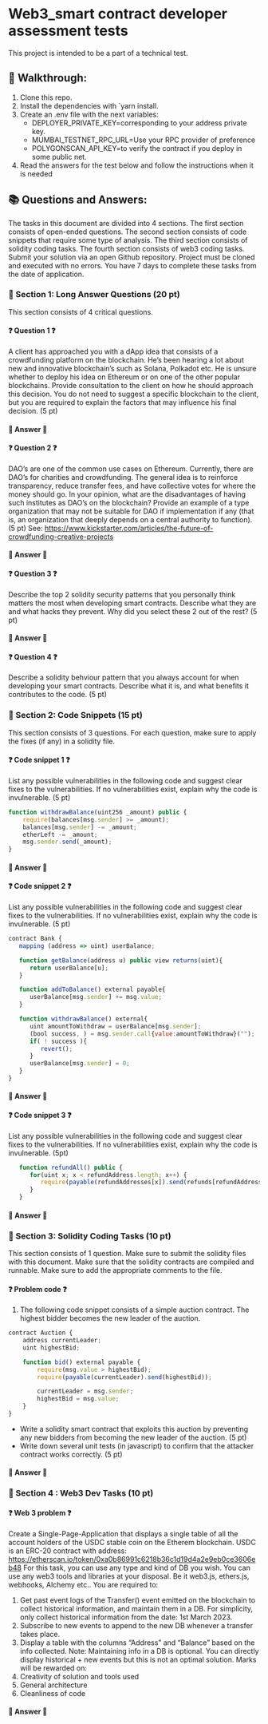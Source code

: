 # Web3_smart contract developer assessment tests
This project is intended to be a part of a technical test. <br/>

## :rocket: Walkthrough: 

1. Clone this repo.
3. Install the dependencies with  `yarn install.
4. Create an .env file with the next variables: 
    + DEPLOYER_PRIVATE_KEY=corresponding to your address private key.
    + MUMBAI_TESTNET_RPC_URL=Use your RPC provider of preference
    + POLYGONSCAN_API_KEY=to verify the contract if you deploy in some public net.
5. Read the answers for the test below and follow the instructions when it is needed

## :books: Questions and Answers: 

The tasks in this document are divided into 4 sections. The first section consists of open-ended
questions. The second section consists of code snippets that require some type of analysis. The
third section consists of solidity coding tasks. The fourth section consists of web3 coding tasks.
Submit your solution via an open Github repository. Project must be cloned and executed with
no errors. You have 7 days to complete these tasks from the date of application.

### :open_book: Section 1: Long Answer Questions (20 pt)

This section consists of 4 critical questions.

#### :question: Question 1 :question:

A client has approached you with a dApp idea that consists of a crowdfunding platform
on the blockchain. He’s been hearing a lot about new and innovative blockchain’s such
as Solana, Polkadot etc. He is unsure whether to deploy his idea on Ethereum or on one
of the other popular blockchains. Provide consultation to the client on how he should
approach this decision. You do not need to suggest a specific blockchain to the client,
but you are required to explain the factors that may influence his final decision. (5 pt)

#### :dart: Answer :dart:

#### :question: Question 2 :question:

DAO’s are one of the common use cases on Ethereum. Currently, there are DAO’s for
charities and crowdfunding. The general idea is to reinforce transparency, reduce
transfer fees, and have collective votes for where the money should go. In your opinion,
what are the disadvantages of having such institutes as DAO’s on the blockchain?
Provide an example of a type organization that may not be suitable for DAO if
implementation if any (that is, an organization that deeply depends on a central authority
to function). (5 pt)
See: https://www.kickstarter.com/articles/the-future-of-crowdfunding-creative-projects

#### :dart: Answer :dart:

#### :question: Question 3 :question:

Describe the top 2 solidity security patterns that you personally think matters the most
when developing smart contracts. Describe what they are and what hacks they prevent.
Why did you select these 2 out of the rest? (5 pt)

#### :dart: Answer :dart:

#### :question: Question 4 :question:

Describe a solidity behviour pattern that you always account for when developing your
smart contracts. Describe what it is, and what benefits it contributes to the code. (5 pt)

### :open_book: Section 2: Code Snippets (15 pt)

This section consists of 3 questions. For each question, make sure to apply the fixes (if any)
in a solidity file.

#### :question: Code snippet 1 :question:

List any possible vulnerabilities in the following code and suggest clear fixes to the vulnerabilities. If no vulnerabilities exist, explain why the code is invulnerable. (5 pt)

```javascript
function withdrawBalance(uint256 _amount) public {
    require(balances[msg.sender] >= _amount);
    balances[msg.sender] -= _amount;
    etherLeft -= _amount;
    msg.sender.send(_amount);
}
```

#### :dart: Answer :dart:

#### :question: Code snippet 2 :question:

List any possible vulnerabilities in the following code and suggest clear fixes to the vulnerabilities.
If no vulnerabilities exist, explain why the code is invulnerable. (5 pt)

```javascript
contract Bank {
   mapping (address => uint) userBalance;

   function getBalance(address u) public view returns(uint){
      return userBalance[u];
   }

   function addToBalance() external payable{
      userBalance[msg.sender] += msg.value;
   }

   function withdrawBalance() external{
      uint amountToWithdraw = userBalance[msg.sender];
      (bool success, ) = msg.sender.call{value:amountToWithdraw}("");
      if( ! success ){
         revert();
      }
      userBalance[msg.sender] = 0;
   }
}
```
#### :dart: Answer :dart:

#### :question: Code snippet 3 :question:

List any possible vulnerabilities in the following code and suggest clear fixes to the vulnerabilities.
If no vulnerabilities exist, explain why the code is invulnerable. (5pt)

```javascript
   function refundAll() public {
      for(uint x; x < refundAddress.length; x++) {
         require(payable(refundAddresses[x]).send(refunds[refundAddresses[x]]));
      }
   }
```
#### :dart: Answer :dart:

### :open_book: Section 3: Solidity Coding Tasks (10 pt)

This section consists of 1 question. Make sure to submit the solidity files with this document.
Make sure that the solidity contracts are compiled and runnable. Make sure to add the
appropriate comments to the file.

#### :question: Problem code :question:

1. The following code snippet consists of a simple auction contract. The highest bidder
   becomes the new leader of the auction.

```javascript
contract Auction {
    address currentLeader;
    uint highestBid;

    function bid() external payable {
        require(msg.value > highestBid);
        require(payable(currentLeader).send(highestBid));

        currentLeader = msg.sender;
        highestBid = msg.value;
    }
}
```

-   Write a solidity smart contract that exploits this auction by preventing any new
    bidders from becoming the new leader of the auction. (5 pt)
-   Write down several unit tests (in javascript) to confirm that the attacker contract
    works correctly. (5 pt)

#### :dart: Answer :dart:

### :open_book: Section 4 : Web3 Dev Tasks (10 pt)

#### :question: Web 3 problem :question:

Create a Single-Page-Application that displays a single table of all the account holders of the
USDC stable coin on the Etherem blockchain. USDC is an ERC-20 contract with address:
https://etherscan.io/token/0xa0b86991c6218b36c1d19d4a2e9eb0ce3606eb48
For this task, you can use any type and kind of DB you wish. You can use any web3 tools and
libraries at your disposal. Be it web3.js, ethers.js, webhooks, Alchemy etc..
You are required to:

1. Get past event logs of the Transfer() event emitted on the blockchain to collect historical
   information, and maintain them in a DB. For simplicity, only collect historical
   information from the date: 1st March 2023.
2. Subscribe to new events to append to the new DB whenever a transfer takes place.
3. Display a table with the columns “Address” and “Balance” based on the info collected.
   Note: Maintaining info in a DB is optional. You can directly display historical + new events but
   this is not an optimal solution.
   Marks will be rewarded on:
4. Creativity of solution and tools used
5. General architecture
6. Cleanliness of code

#### :dart: Answer :dart:

